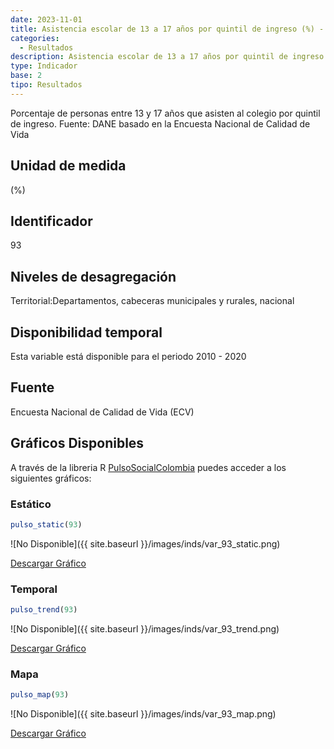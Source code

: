 ```yaml
---
date: 2023-11-01
title: Asistencia escolar de 13 a 17 años por quintil de ingreso (%) - quintil 3 (dpto)
categories:
  - Resultados
description: Asistencia escolar de 13 a 17 años por quintil de ingreso (%) - quintil 3
type: Indicador
base: 2
tipo: Resultados
--- 
```


Porcentaje de personas entre 13 y 17 años que asisten al colegio por quintil de ingreso.
Fuente: DANE basado en la Encuesta Nacional de Calidad de Vida

## Unidad de medida
(%)

## Identificador
93

## Niveles de desagregación
Territorial:Departamentos, cabeceras municipales y rurales, nacional

## Disponibilidad temporal
Esta variable está disponible para el periodo 2010 - 2020

## Fuente
Encuesta Nacional de Calidad de Vida (ECV)

## Gráficos Disponibles

A través de la libreria R [PulsoSocialColombia](https://github.com/pulsosocialcolombia/PulsoSocialColombia) puedes acceder a los siguientes gráficos:

### Estático

``` R
pulso_static(93)
```

![No Disponible]({{ site.baseurl }}/images/inds/var_93_static.png)

<a href='{{ site.baseurl }}/images/inds/var_93_static.png'>Descargar Gráfico</a>

### Temporal

``` R
pulso_trend(93)
```

![No Disponible]({{ site.baseurl }}/images/inds/var_93_trend.png)

<a href='{{ site.baseurl }}/images/inds/var_93_trend.png'>Descargar Gráfico</a>

### Mapa

``` R
pulso_map(93)
```

![No Disponible]({{ site.baseurl }}/images/inds/var_93_map.png)

<a href='{{ site.baseurl }}/images/inds/var_93_map.png'>Descargar Gráfico</a>